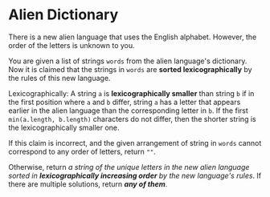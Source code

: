# Alien Dictionary

There is a new alien language that uses the English alphabet. However, the order of the letters is unknown to you.

You are given a list of strings `words` from the alien language's dictionary. Now it is claimed that the strings in `words` are **sorted lexicographically** by the rules of this new language.

Lexicographically: A string `a` is **lexicographically smaller** than string `b` if in the first position where `a` and `b` differ, string `a` has a letter that appears earlier in the alien language than the corresponding letter in `b`. If the first `min(a.length, b.length)` characters do not differ, then the shorter string is the lexicographically smaller one.

If this claim is incorrect, and the given arrangement of string in `words` cannot correspond to any order of letters, return `""`.

Otherwise, return _a string of the unique letters in the new alien language sorted in ***lexicographically increasing order*** by the new language's rules_. If there are multiple solutions, return **_any of them_**.
